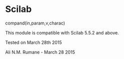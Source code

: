# Scilab
compand(in,param,v,charac)

This module is compatible with Scilab 5.5.2 and above.

Tested on March 28th 2015 

Ali N.M. Rumane - March 28 2015
